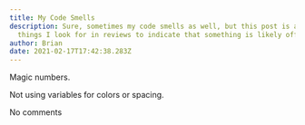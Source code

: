 ```yaml
---
title: My Code Smells
description: Sure, sometimes my code smells as well, but this post is about the
  things I look for in reviews to indicate that something is likely off
author: Brian
date: 2021-02-17T17:42:38.283Z
---
```

Magic numbers.

Not using variables for colors or spacing.

No comments